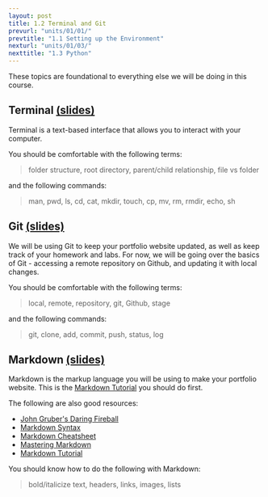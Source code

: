 ```yaml
---
layout: post
title: 1.2 Terminal and Git
prevurl: "units/01/01/"
prevtitle: "1.1 Setting up the Environment"
nexturl: "units/01/03/"
nexttitle: "1.3 Python"
---
```

These topics are foundational to everything else we will be doing in this course.

## Terminal [(slides)][t slides]
Terminal is a text-based interface that allows you to interact with your computer.

You should be comfortable with the following terms:
> folder structure, root directory, parent/child relationship, file vs folder

and the following commands:

> man, pwd, ls, cd, cat, mkdir, touch, cp, mv, rm, rmdir, echo, sh

## Git [(slides)][gh slides]
We will be using Git to keep your portfolio website updated, as well as keep track of your homework and labs.
For now, we will be going over the basics of Git - accessing a remote repository on Github, and updating it with local changes.

You should be comfortable with the following terms:
> local, remote, repository, git, Github, stage

and the following commands:
> git, clone, add, commit, push, status, log

## Markdown [(slides)][md slides]
Markdown is the markup language you will be using to make your portfolio website.
This is the [Markdown Tutorial](https://www.markdowntutorial.com/) you should do first.

The following are also good resources:

  - [John Gruber's Daring Fireball](https://daringfireball.net/projects/markdown/)
  - [Markdown Syntax](https://www.markdownguide.org/basic-syntax/)
  - [Markdown Cheatsheet](https://github.com/adam-p/markdown-here/wiki/Markdown-Cheatsheet)
  - [Mastering Markdown](https://guides.github.com/features/mastering-markdown/)
  - [Markdown Tutorial](https://commonmark.org/help/)

You should know how to do the following with Markdown:
> bold/italicize text, headers, links, images, lists

[t slides]: https://docs.google.com/presentation/d/1BPYoFd7H3KoPspI3g46gtgqptdY8SAHnpiMBcv91Ye4/
[gh slides]: https://docs.google.com/presentation/d/1B6KLBh3yTG88z-TVBAuAAObmbN-6hUC5w8FQL2koYV4/
[md slides]: https://docs.google.com/presentation/d/1LUFNMnZdXiPFmvwKfFKPx-53yfFGHiNc0odcBcgJvJQ/